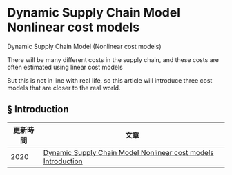 # Dynamic Supply Chain Model Nonlinear cost models
Dynamic Supply Chain Model (Nonlinear cost models)

There will be many different costs in the supply chain, and these costs are often estimated using linear cost models  

But this is not in line with real life, so this article will introduce three cost models that are closer to the real world.

## § Introduction
|更新時間|文章|
|---|---|
|2020|[Dynamic Supply Chain Model Nonlinear cost models Introduction](https://github.com/wutsungyu/Dynamic-Supply-Chain-Model-Nonlinear-cost-models/blob/master/Dynamic%20Supply%20Chain%20Model%20Nonlinear%20cost%20models%20intro.md)|








